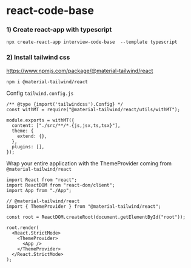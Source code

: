 # react-code-base
### 1) Create react-app with typescript

```
npx create-react-app interview-code-base  --template typescript
```

### 2) Install tailwind css
https://www.npmjs.com/package/@material-tailwind/react

```
npm i @material-tailwind/react
```

Config `tailwind.config.js`

```
/** @type {import('tailwindcss').Config} */
const withMT = require("@material-tailwind/react/utils/withMT");
 
module.exports = withMT({
  content: ["./src/**/*.{js,jsx,ts,tsx}"],
  theme: {
    extend: {},
  },
  plugins: [],
});
```

Wrap your entire application with the ThemeProvider coming from `@material-tailwind/react`

```
import React from "react";
import ReactDOM from "react-dom/client";
import App from "./App";

// @material-tailwind/react
import { ThemeProvider } from "@material-tailwind/react";

const root = ReactDOM.createRoot(document.getElementById("root"));

root.render(
  <React.StrictMode>
    <ThemeProvider>
      <App />
    </ThemeProvider>
  </React.StrictMode>
);
```

